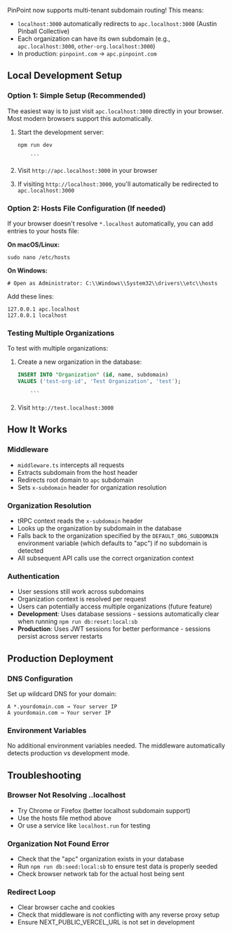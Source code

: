 PinPoint now supports multi-tenant subdomain routing! This means:

- `localhost:3000` automatically redirects to `apc.localhost:3000` (Austin Pinball Collective)
- Each organization can have its own subdomain (e.g., `apc.localhost:3000`, `other-org.localhost:3000`)
- In production: `pinpoint.com` → `apc.pinpoint.com`

## Local Development Setup

### Option 1: Simple Setup (Recommended)

The easiest way is to just visit `apc.localhost:3000` directly in your browser. Most modern browsers support this automatically.

1.  Start the development server:

    ````shell
    npm run dev

        ```

    ````

2.  Visit `http://apc.localhost:3000` in your browser
3.  If visiting `http://localhost:3000`, you'll automatically be redirected to `apc.localhost:3000`

### Option 2: Hosts File Configuration (If needed)

If your browser doesn't resolve `*.localhost` automatically, you can add entries to your hosts file:

**On macOS/Linux:**

```shell
sudo nano /etc/hosts

```

**On Windows:**

```plain text
# Open as Administrator: C:\\Windows\\System32\\drivers\\etc\\hosts

```

Add these lines:

```plain text
127.0.0.1 apc.localhost
127.0.0.1 localhost

```

### Testing Multiple Organizations

To test with multiple organizations:

1.  Create a new organization in the database:

    ````sql
    INSERT INTO "Organization" (id, name, subdomain)
    VALUES ('test-org-id', 'Test Organization', 'test');

        ```

    ````

2.  Visit `http://test.localhost:3000`

## How It Works

### Middleware

- `middleware.ts` intercepts all requests
- Extracts subdomain from the host header
- Redirects root domain to `apc` subdomain
- Sets `x-subdomain` header for organization resolution

### Organization Resolution

- tRPC context reads the `x-subdomain` header
- Looks up the organization by subdomain in the database
- Falls back to the organization specified by the `DEFAULT_ORG_SUBDOMAIN` environment variable (which defaults to "apc") if no subdomain is detected
- All subsequent API calls use the correct organization context

### Authentication

- User sessions still work across subdomains
- Organization context is resolved per request
- Users can potentially access multiple organizations (future feature)
- **Development**: Uses database sessions - sessions automatically clear when running `npm run db:reset:local:sb`
- **Production**: Uses JWT sessions for better performance - sessions persist across server restarts

## Production Deployment

### DNS Configuration

Set up wildcard DNS for your domain:

```plain text
A *.yourdomain.com → Your server IP
A yourdomain.com → Your server IP

```

### Environment Variables

No additional environment variables needed. The middleware automatically detects production vs development mode.

## Troubleshooting

### Browser Not Resolving \..localhost

- Try Chrome or Firefox (better localhost subdomain support)
- Use the hosts file method above
- Or use a service like `localhost.run` for testing

### Organization Not Found Error

- Check that the "apc" organization exists in your database
- Run `npm run db:seed:local:sb` to ensure test data is properly seeded
- Check browser network tab for the actual host being sent

### Redirect Loop

- Clear browser cache and cookies
- Check that middleware is not conflicting with any reverse proxy setup
- Ensure NEXT_PUBLIC_VERCEL_URL is not set in development
